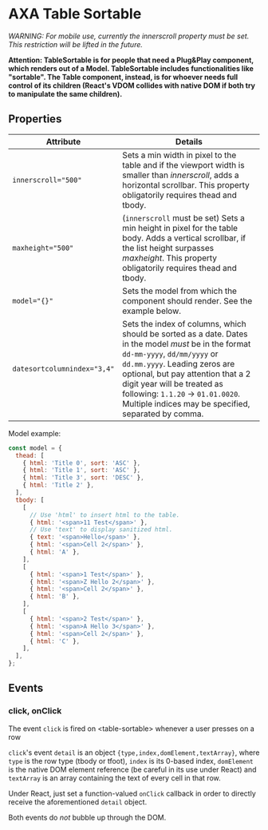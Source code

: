 # AXA Table Sortable

_WARNING: For mobile use, currently the innerscroll property must be set. This restriction will be lifted in the future._

**Attention: TableSortable is for people that need a Plug&Play component, which renders out of a Model. TableSortable includes functionalities like "sortable". The Table component, instead, is for whoever needs full control of its children (React's VDOM collides with native DOM if both try to manipulate the same children).**

## Properties

| Attribute                   | Details                                                                                                                                                                                                                                                                                                                              |
| --------------------------- | ------------------------------------------------------------------------------------------------------------------------------------------------------------------------------------------------------------------------------------------------------------------------------------------------------------------------------------ |
| `innerscroll="500"`         | Sets a min width in pixel to the table and if the viewport width is smaller than _innerscroll_, adds a horizontal scrollbar. This property obligatorily requires thead and tbody.                                                                                                                                                    |
| `maxheight="500"`           | (`innerscroll` must be set) Sets a min height in pixel for the table body. Adds a vertical scrollbar, if the list height surpasses _maxheight_. This property obligatorily requires thead and tbody.                                                                                                                                 |
| `model="{}"`                | Sets the model from which the component should render. See the example below.                                                                                                                                                                                                                                                        |
| `datesortcolumnindex="3,4"` | Sets the index of columns, which should be sorted as a date. Dates in the model _must_ be in the format `dd-mm-yyyy`, `dd/mm/yyyy` or `dd.mm.yyyy`. Leading zeros are optional, but pay attention that a 2 digit year will be treated as following: `1.1.20` -> `01.01.0020`. Multiple indices may be specified, separated by comma. |

Model example:

```js
const model = {
  thead: [
    { html: 'Title 0', sort: 'ASC' },
    { html: 'Title 1', sort: 'ASC' },
    { html: 'Title 3', sort: 'DESC' },
    { html: 'Title 2' },
  ],
  tbody: [
    [
      // Use 'html' to insert html to the table.
      { html: '<span>11 Test</span>' },
      // Use 'text' to display sanitized html.
      { text: '<span>Hello</span>' },
      { html: '<span>Cell 2</span>' },
      { html: 'A' },
    ],
    [
      { html: '<span>1 Test</span>' },
      { html: '<span>Z Hello 2</span>' },
      { html: '<span>Cell 2</span>' },
      { html: 'B' },
    ],
    [
      { html: '<span>2 Test</span>' },
      { html: '<span>A Hello 3</span>' },
      { html: '<span>Cell 2</span>' },
      { html: 'C' },
    ],
  ],
};
```

## Events

### click, onClick

The event `click` is fired on &lt;table-sortable&gt; whenever a user presses on a row

`click`'s event `detail` is an object `{type,index,domElement,textArray}`, where `type` is the row type (tbody or tfoot), `index` is its 0-based index, `domElement` is the native DOM element reference (be careful in its use under React) and `textArray` is an array containing the text of every cell in that row.

Under React, just set a function-valued `onClick` callback in order to directly receive the aforementioned `detail` object.

Both events do _not_ bubble up through the DOM.
